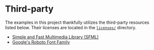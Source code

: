 # Third-party

The examples in this project thankfully utilizes the third-party resources
listed below. Their licenses are located in the [`licenses/`](licenses/)
directory.

- [Simple and Fast Multimedia Library (SFML)](https://github.com/SFML/SFML)
- [Google's Roboto Font Family](https://github.com/google/roboto/)